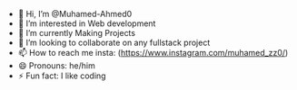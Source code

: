 - 👋 Hi, I’m @Muhamed-Ahmed0
- 👀 I’m interested in Web development
- 🌱 I’m currently Making Projects
- 💞️ I’m looking to collaborate on any fullstack project
- 📫 How to reach me insta: (https://www.instagram.com/muhamed_zz0/)
- 😄 Pronouns: he/him
- ⚡ Fun fact: I like coding

<!---
Muhamed-Ahmed0/Muhamed-Ahmed0 is a ✨ special ✨ repository because its `README.md` (this file) appears on your GitHub profile.
You can click the Preview link to take a look at your changes.
--->
